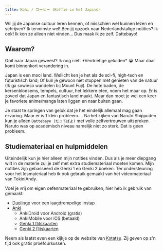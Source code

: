 ```yaml
---
title: Kohi / コーヒー (Koffie in het Japans)
---
```

Wil jij de Japanse cultuur leren kennen, of misschien wel kunnen lezen en schrijven? Ik tenminste wel! Ben jij opzoek naar Nederlandstalige notities? Ik ook! Ik kon ze alleen niet vinden... Dus maak ik ze zelf. Dattebayo!

## Waarom?
Ooit naar Japan geweest? Ik nog niet. \*Verdrietige geluiden\* 😭 Maar daar komt binnenkort verandering in.

Japan is een mooi land. Wellicht ken je het als de sci-fi, high-tech en futuristisch land; Of kun je gewoon niet stoppen met genieten van de natuur (Ik ga sowieso wandelen bij Mount Fuji). De hete baden, de kersenbloesems, tempels, cultuur, het lekkere eten, noem het maar op. Er is zoveel dat Japan en fantastisch land maakt. Maar dan moet je wel een keer je favoriete anime/manga laten liggen en naar buiten gaan.

Je staat te springen van geluk dat je het eindelijk allemaal mag gaan ervaring. Maar er is 1 klein probleem.... Na het kijken van Naruto Shippuden kun je alleen `Dattebayo (だってばよ)` met volle zelfvertrouwen uitspreken. Naruto was op academisch niveau namelijk niet zo sterk. Dat is geen probleem.

## Studiemateriaal en hulpmiddelen
Uiteindelijk kun je hier alleen mijn notities vinden. Dus als je meer diepgang wilt in de materie zul je zelf met extra studiemateriaal moeten komen. Mijn notities zijn gebasseerd de Genki 1 en Genki 2 boeken. Ter ondersteuning voor het lesmateriaal heb ik ook gebruik gemaakt van het videomateriaal van TokiniAndy.

Voel je vrij om eigen oefenmateriaal te gebruiken, hier heb ik gebruik van gemaakt:
- [Duolingo](https://www.duolingo.com) voor een laagdrempelige instap
- [Anki](https://ankiweb.net)
    - AnkiDroid voor Android (gratis)
    - AnkiMobile voor iOS (betaald)
    - <a href="https://ankiweb.net/shared/info/1742947823" target="_blank">Genki 1 flitskaarten</a>
    - <a href="https://ankiweb.net/shared/info/969261095" target="_blank">Genki 2 flitskaarten</a>

Neem als laatst even een kijkje op de website van <a href="https://www.kotatsu.nl" target="_blank">Kotatsu</a>. Zij geven op z'n tijd ook gratis proefcursussen.

